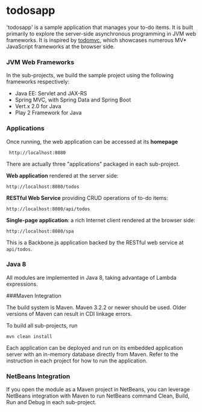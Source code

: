 todosapp 
========

'todosapp' is a sample application that manages your to-do items. It is built primarily to explore the server-side asynchronous programming in JVM web frameworks.
It is inspired by [todomvc](http://todomvc.com/), which showcases numerous MV* JavaScript frameworks at the browser side.

### JVM Web Frameworks
In the sub-projects, we build the sample project using the following frameworks respectively:
- Java EE: Servlet and JAX-RS
- Spring MVC, with Spring Data and Spring Boot
- Vert.x 2.0 for Java
- Play 2 Framework for Java


### Applications

Once running, the web application can be accessed at its **homepage**
    
     http://localhost:8080
 
There are actually three "applications" packaged in each sub-project.

**Web application** rendered at the server side:

    http://localhost:8080/todos


**RESTful Web Service** providing CRUD operations of to-do items:

    http://localhost:8080/api/todos


**Single-page application**: a rich Internet client rendered at the browser side:

    http://localhost:8080/spa
   
This is a Backbone.js application backed by the RESTful web service at `api/todos`.


### Java 8

All modules are implemented in Java 8, taking advantage of Lambda expressions.


###Maven Integration

The build system is Maven. Maven 3.2.2 or newer should be used. 
Older versions of Maven can result in CDI linkage errors.

To build all sub-projects, run

    mvn clean install

Each application can be deployed and run on its embedded application server with an in-memory database directly from Maven. 
Refer to the instruction in each project for how to run the application.

### NetBeans Integration

If you open the module as a Maven project in NetBeans, you can leverage NetBeans integration with Maven to run NetBeans command Clean, Build, Run and Debug in each sub-project.

